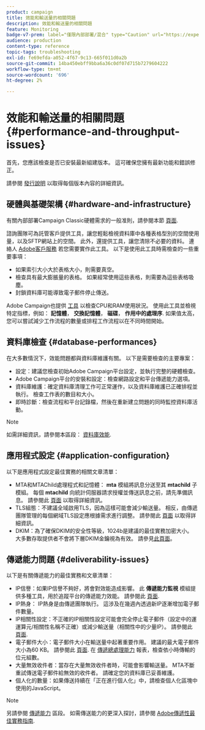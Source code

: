 ```yaml
---
product: campaign
title: 效能和輸送量的相關問題
description: 效能和輸送量的相關問題
feature: Monitoring
badge-v7-prem: label="僅限內部部署/混合" type="Caution" url="https://experienceleague.adobe.com/docs/campaign-classic/using/installing-campaign-classic/architecture-and-hosting-models/hosting-models-lp/hosting-models.html?lang=zh-Hant" tooltip="僅適用於內部部署和混合部署"
audience: production
content-type: reference
topic-tags: troubleshooting
exl-id: fe69efda-a052-4f67-9c13-665f011d0a2b
source-git-commit: 14ba450ebff9bba6a36c0df07d715b7279604222
workflow-type: tm+mt
source-wordcount: '696'
ht-degree: 2%

---
```


# 效能和輸送量的相關問題{#performance-and-throughput-issues}



首先，您應該檢查是否已安裝最新組建版本。 這可確保您擁有最新功能和錯誤修正。

請參閱 [發行說明](../../rn/using/latest-release.md) 以取得每個版本內容的詳細資訊。

## 硬體與基礎架構 {#hardware-and-infrastructure}

有關內部部署Campaign Classic硬體需求的一般准則，請參閱本節 [頁面](https://helpx.adobe.com/tw/campaign/kb/hardware-sizing-guide.html).

諮詢團隊可為託管客戶提供工具，讓您輕鬆檢視資料庫中各種表格型別的空間使用量，以及SFTP網站上的空間。 此外，還提供工具，讓您清除不必要的資料。 連絡人 [Adobe客戶服務](https://helpx.adobe.com/tw/enterprise/admin-guide.html/enterprise/using/support-for-experience-cloud.ug.html) 若您需要實作此工具。 以下是使用此工具時需檢查的一些重要事項：

* 如果索引大小大於表格大小，則需要真空。
* 檢查具有最大膨脹量的表格。 如果經常使用這些表格，則需要為這些表格吸塵。
* 封鎖資料庫可能導致電子郵件停止傳送。

Adobe Campaign也提供 [工具](../../production/using/monitoring-processes.md#manual-monitoring) 以檢查CPU和RAM使用狀況。 使用此工具並檢視特定指標，例如： **記憶體**， **交換記憶體**， **磁碟**， **作用中的處理序**. 如果值太高，您可以嘗試減少工作流程的數量或排程工作流程以在不同時間開始。

## 資料庫檢查 {#database-performances}

在大多數情況下，效能問題都與資料庫維護有關。 以下是需要檢查的主要專案：

* 設定：建議您檢查初始Adobe Campaign平台設定，並執行完整的硬體檢查。
* Adobe Campaign平台的安裝和設定：檢查網路設定和平台傳遞能力選項。
* 資料庫維護：確定資料庫清理工作可正常運作，以及資料庫維護已正確排程並執行。 檢查工作表的數目和大小。
* 即時診斷：檢查流程和平台記錄檔，然後在重新建立問題的同時監控資料庫活動。

>[!NOTE]
>
>如需詳細資訊，請參閱本區段： [資料庫效能](../../production/using/database-performances.md).

## 應用程式設定 {#application-configuration}

以下是應用程式設定最佳實務的相關文章清單：

* MTA和MTAChild處理程式和記憶體： **mta** 模組將訊息分送至其 **mtachild** 子模組。 每個 **mtachild** 向統計伺服器請求授權並傳送訊息之前，請先準備訊息。 請參閱此 [頁面](../../installation/using/email-deliverability.md) 以取得詳細資訊。
* TLS組態：不建議全域啟用TLS，因為這樣可能會減少輸送量。 相反，由傳遞團隊管理的每個網域TLS設定應根據需求進行調整。 請參閱此 [頁面](../../installation/using/email-deliverability.md#mx-configuration) 以取得詳細資訊。
* DKIM：為了確保DKIM的安全性等級，1024b是建議的最佳實務加密大小。 大多數存取提供者不會將下層DKIM金鑰視為有效。 請參見[此頁面](https://experienceleague.adobe.com/docs/deliverability-learn/deliverability-best-practice-guide/transition-process/infrastructure.html#authentication)。

## 傳遞能力問題 {#deliverability-issues}

以下是有關傳遞能力的最佳實務和文章清單：

* IP信譽：如果IP信譽不夠好，將會對效能造成影響。 此 **傳遞能力監視** 模組提供多種工具，用於追蹤平台的傳遞能力效能。 請參閱此 [頁面](../../delivery/using/monitoring-deliverability.md).
* IP熱身： IP熱身是由傳遞團隊執行。 這涉及在幾週內透過新IP逐漸增加電子郵件數量。
* IP相關性設定：不正確的IP相關性設定可能會完全停止電子郵件（設定中的運運算元/相關性名稱不正確）或減少輸送量（相關性中的少量IP）。 請參閱此 [頁面](../../installation/using/email-deliverability.md#list-of-ip-addresses-to-use).
* 電子郵件大小：電子郵件大小在輸送量中起著重要作用。 建議的最大電子郵件大小為60 KB。 請參閱此 [頁面](https://helpx.adobe.com/legal/product-descriptions/campaign.html). 在 [傳遞總處理能力](../../reporting/using/global-reports.md#delivery-throughput) 報表，檢查依小時傳輸的位元組數。
* 大量無效收件者：當存在大量無效收件者時，可能會影響輸送量。 MTA不斷重試傳送電子郵件給無效的收件者。 請確定您的資料庫已妥善維護。
* 個人化的數量：如果傳送持續在「正在進行個人化」中，請檢查個人化區塊中使用的JavaScript。

>[!NOTE]
>
>另請參閱 [傳遞能力](../../delivery/using/about-deliverability.md) 區段。 如需傳送能力的更深入探討，請參閱 [Adobe傳遞性最佳實務指南](https://experienceleague.adobe.com/docs/deliverability-learn/deliverability-best-practice-guide/introduction.html?lang=zh-Hant).

